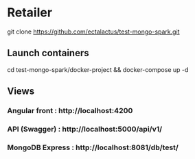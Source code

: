 # Retailer

git clone https://github.com/ectalactus/test-mongo-spark.git

## Launch containers

cd test-mongo-spark/docker-project && docker-compose up -d

## Views

### Angular front : http://localhost:4200
### API (Swagger) : http://localhost:5000/api/v1/
### MongoDB Express : http://localhost:8081/db/test/
